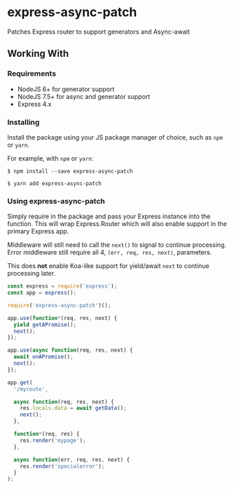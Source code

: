 # express-async-patch

Patches Express router to support generators and Async-await

## Working With

### Requirements

- NodeJS 6+ for generator support
- NodeJS 7.5+ for async and generator support
- Express 4.x

### Installing

Install the package using your JS package manager of choice, such as `npm` or `yarn`.

For example, with `npm` or `yarn`:
```
$ npm install --save express-async-patch

$ yarn add express-async-patch
```

### Using express-async-patch

Simply require in the package and pass your Express instance into the function.
This will wrap Express.Router which will also enable support in the primary Express app.

Middleware will still need to call the `next()` to signal to continue processing.
Error middleware still require all 4, `(err, req, res, next)`, parameters.

This does **not** enable Koa-like support for yield/await `next` to continue processing later.

```js
const express = require('express');
const app = express();

require('express-async-patch')();

app.use(function*(req, res, next) {
  yield getAPromise();
  next();
});

app.use(async function(req, res, next) {
  await onAPromise();
  next();
});

app.get(
  '/myroute',

  async function(req, res, next) {
    res.locals.data = await getData();
    next();
  },

  function*(req, res) {
    res.render('mypage');
  },

  async function(err, req, res, next) {
    res.render('specialerror');
  }
);
```

